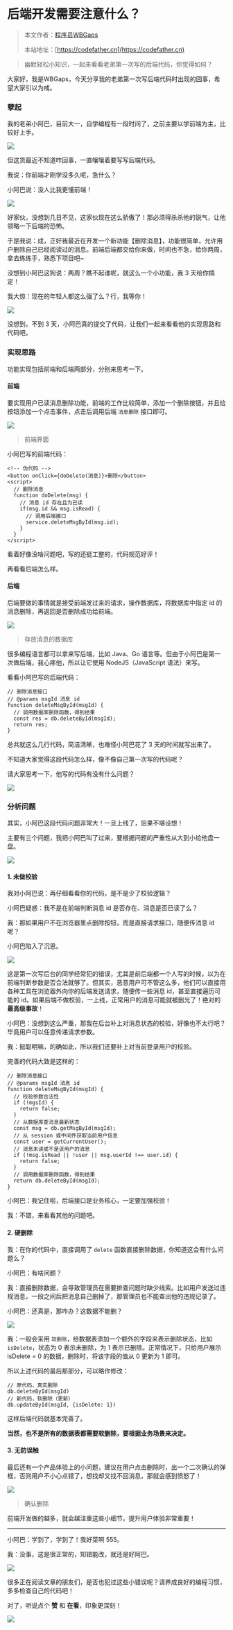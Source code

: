 # 后端开发需要注意什么？

> 本文作者：[程序员WBGaps](https://yuyuanweb.feishu.cn/wiki/Abldw5WkjidySxkKxU2cQdAtnah)
>
> 本站地址：[https://codefather.cn](https://codefather.cn)

> 幽默轻松小知识，一起来看看老弟第一次写的后端代码，你觉得如何？

大家好，我是WBGaps，今天分享我的老弟第一次写后端代码时出现的囧事，希望大家引以为戒。

### 孽起

我的老弟小阿巴，目前大一，自学编程有一段时间了，之前主要以学前端为主，比较好上手。

![](https://pic.yupi.icu/5563/202311061007519.jpeg)

但这货最近不知道咋回事，一直嚷嚷着要写写后端代码。

我说：你前端才刚学没多久呢，急什么？

小阿巴说：没人比我更懂前端！

![](https://pic.yupi.icu/5563/202311061007505.png)

好家伙，没想到几日不见，这家伙现在这么骄傲了！那必须得杀杀他的锐气，让他领略一下后端的恐怖。

于是我说：成，正好我最近在开发一个新功能【删除消息】，功能很简单，允许用户删除自己已经阅读过的消息。前端后端都交给你来做，时间也不急，给你两周，拿去练练手，熟悉下项目吧~

没想到小阿巴这狗说：两周？瞧不起谁呢，就这么一个小功能，我 3 天给你搞定！

我大惊：现在的年轻人都这么强了么？行，我等你！

![](https://pic.yupi.icu/5563/202311061007670.png)

没想到，不到 3 天，小阿巴真的提交了代码，让我们一起来看看他的实现思路和代码吧。

### 实现思路

功能实现包括前端和后端两部分，分别来思考一下。

#### 前端

要实现用户已读消息删除功能，前端的工作比较简单，添加一个删除按钮，并且给按钮添加一个点击事件，点击后调用后端 `消息删除` 接口即可。

![](https://pic.yupi.icu/5563/202311061007575.png)

> 前端界面

小阿巴写的前端代码：

```
<!-- 伪代码 -->
<button onClick={doDelete(消息)}>删除</button>
<script>
  // 删除消息
  function doDelete(msg) {
    // 消息 id 存在且为已读
    if(msg.id && msg.isRead) {
      // 调用后端接口
      service.deleteMsgById(msg.id);
    }
  }
</script>
```

看着好像没啥问题吧，写的还挺工整的，代码规范好评！

再看看后端怎么样。

#### 后端

后端要做的事情就是接受前端发过来的请求，操作数据库，将数据库中指定 id 的消息删除，再返回是否删除成功给前端。

![](https://pic.yupi.icu/5563/202311061007562.png)

> 存放消息的数据库

很多编程语言都可以拿来写后端，比如 Java、Go 语言等。但由于小阿巴是第一次做后端，我心疼他，所以让它使用 NodeJS（JavaScript 语法）来写。

看看小阿巴写的后端代码：

```
// 删除消息接口
// @params msgId 消息 id
function deleteMsgById(msgId) {
  // 调用数据库删除函数，得到结果
  const res = db.deleteById(msgId);
  return res;
}
```

总共就这么几行代码，简洁清晰，也难怪小阿巴花了 3 天的时间就写出来了。

不知道大家觉得这段代码怎么样，像不像自己第一次写的代码呢？

请大家思考一下，他写的代码有没有什么问题？

![](https://pic.yupi.icu/5563/202311061007698.png)

### 分析问题

其实，小阿巴这段代码问题非常大！一旦上线了，后果不堪设想！

主要有三个问题，我把小阿巴叫了过来，要根据问题的严重性从大到小给他盘一盘。

![](https://pic.yupi.icu/5563/202311061007206.png)

#### 1. 未做校验

我对小阿巴说：再仔细看看你的代码，是不是少了校验逻辑？

小阿巴疑惑：我不是在前端判断消息 id 是否存在、消息是否已读了么？

我：那如果用户不在浏览器里点删除按钮，而是直接请求接口，随便传消息 id 呢？

小阿巴陷入了沉思。

![](https://pic.yupi.icu/5563/202311061007212.png)

这是第一次写后台的同学经常犯的错误，尤其是前后端都一个人写的时候，以为在前端判断参数是否合法就够了。但其实，恶意用户可不管这么多，他们可以直接用各种工具在浏览器外向你的后端发送请求，随便传一些消息 id，甚至直接遍历可能的 id。如果后端不做校验，一上线，正常用户的消息可能就被删光了！绝对的 **最高级事故**！

小阿巴：没想到这么严重，那我在后台补上对消息状态的校验，好像也不太行吧？毕竟用户可以任意传递请求参数。

我：挺聪明嘛，的确如此，所以我们还要补上对当前登录用户的校验。

完善的代码大致是这样的：

```
// 删除消息接口
// @params msgId 消息 id
function deleteMsgById(msgId) {
  // 校验参数合法性
  if (!mgsId) {
    return false;
  }
  // 从数据库查消息最新状态
  const msg = db.getMsgById(msgId);
  // 从 session 或中间件获取当前用户信息
  const user = getCurrentUser();
  // 消息未读或不是该用户的消息
  if (!msg.isRead || !user || msg.userId !== user.id) {
    return false;
  }
  // 调用数据库删除函数，得到结果
  return db.deleteById(msgId);
}
```

小阿巴：我记住啦，后端接口是业务核心，一定要加强校验！

我：不错，来看看其他的问题吧。

#### 2. 硬删除

我：在你的代码中，直接调用了 `delete` 函数直接删除数据，你知道这会有什么问题么？

小阿巴：有啥问题？

我：直接删除数据，会导致管理员在需要排查问题时缺少线索。比如用户发送过违规消息，一段之间后把消息自己删掉了，那管理员也不能查出他的违规记录了。

小阿巴：还真是，那咋办？这数据不能删？

![](https://pic.yupi.icu/5563/202311061007339.png)

我：一般会采用 `软删除`，给数据表添加一个额外的字段来表示删除状态，比如 `isDelete`，状态为 0 表示未删除，为 1 表示已删除。正常情况下，只给用户展示 isDelete = 0 的数据，删除时，将该字段的值从 0 更新为 1 即可。

所以上述代码的最后那部分，可以略作修改：

```
// 原代码，真实删除
db.deleteById(msgId)
// 新代码，软删除（更新）
db.updateById(msgId, {isDelete: 1})
```

这样后端代码就基本完善了。

**当然，也不是所有的数据表都需要软删除，要根据业务场景来决定。**

#### 3. 无防误触

最后还有一个产品体验上的小问题，建议在用户点击删除时，出一个二次确认的弹框，否则用户不小心点错了，想找却又找不回消息，那就会感到愤怒了！

![](https://pic.yupi.icu/5563/202311061007233.png)

> 确认删除

前端开发做的越多，就会越注重这些小细节，提升用户体验非常重要！



------



小阿巴：学到了，学到了！我好菜啊 555。

我：没事，这是很正常的，知错能改，就还是好阿巴。

![](https://pic.yupi.icu/5563/202311061007693.png)

很多正在阅读文章的朋友们，是否也犯过这些小错误呢？请养成良好的编程习惯，多多检查自己的代码吧！

对了，听说点个 **赞** 和 **在看**，印象更深刻！

![](https://pic.yupi.icu/5563/202311061007924.png)